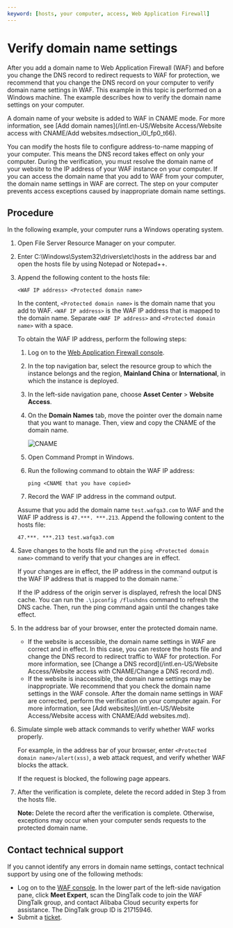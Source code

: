 ```yaml
---
keyword: [hosts, your computer, access, Web Application Firewall]
---
```


# Verify domain name settings

After you add a domain name to Web Application Firewall \(WAF\) and before you change the DNS record to redirect requests to WAF for protection, we recommend that you change the DNS record on your computer to verify domain name settings in WAF. This example in this topic is performed on a Windows machine. The example describes how to verify the domain name settings on your computer.

A domain name of your website is added to WAF in CNAME mode. For more information, see [Add domain names](/intl.en-US/Website Access/Website access with CNAME/Add websites.mdsection_i0l_fp0_t66).

You can modify the hosts file to configure address-to-name mapping of your computer. This means the DNS record takes effect on only your computer. During the verification, you must resolve the domain name of your website to the IP address of your WAF instance on your computer. If you can access the domain name that you add to WAF from your computer, the domain name settings in WAF are correct. The step on your computer prevents access exceptions caused by inappropriate domain name settings.

## Procedure

In the following example, your computer runs a Windows operating system.

1.  Open File Server Resource Manager on your computer.

2.  Enter C:\\Windows\\System32\\drivers\\etc\\hosts in the address bar and open the hosts file by using Notepad or Notepad++.

3.  Append the following content to the hosts file:

    ```
    <WAF IP address> <Protected domain name>
    ```

    In the content, `<Protected domain name>` is the domain name that you add to WAF. `<WAF IP address>` is the WAF IP address that is mapped to the domain name. Separate `<WAF IP address>` and `<Protected domain name>` with a space.

    To obtain the WAF IP address, perform the following steps:

    1.  Log on to the [Web Application Firewall console](https://yundun.console.aliyun.com/?p=waf).

    2.  In the top navigation bar, select the resource group to which the instance belongs and the region, **Mainland China** or **International**, in which the instance is deployed.

    3.  In the left-side navigation pane, choose **Asset Center** \> **Website Access**.

    4.  On the **Domain Names** tab, move the pointer over the domain name that you want to manage. Then, view and copy the CNAME of the domain name.

        ![CNAME](https://static-aliyun-doc.oss-accelerate.aliyuncs.com/assets/img/en-US/7801549951/p97144.png)

    5.  Open Command Prompt in Windows.

    6.  Run the following command to obtain the WAF IP address:

        ```
        ping <CNAME that you have copied>
        ```

    7.  Record the WAF IP address in the command output.

    Assume that you add the domain name `test.wafqa3.com` to WAF and the WAF IP address is `47.***. ***.213`. Append the following content to the hosts file:

    ```
    47.***. ***.213 test.wafqa3.com
    ```

4.  Save changes to the hosts file and run the `ping <Protected domain name>` command to verify that your changes are in effect.

    If your changes are in effect, the IP address in the command output is the WAF IP address that is mapped to the domain name.``

    If the IP address of the origin server is displayed, refresh the local DNS cache. You can run the `.\ipconfig /flushdns` command to refresh the DNS cache. Then, run the ping command again until the changes take effect.

5.  In the address bar of your browser, enter the protected domain name.

    -   If the website is accessible, the domain name settings in WAF are correct and in effect. In this case, you can restore the hosts file and change the DNS record to redirect traffic to WAF for protection. For more information, see [Change a DNS record](/intl.en-US/Website Access/Website access with CNAME/Change a DNS record.md).
    -   If the website is inaccessible, the domain name settings may be inappropriate. We recommend that you check the domain name settings in the WAF console. After the domain name settings in WAF are corrected, perform the verification on your computer again. For more information, see [Add websites](/intl.en-US/Website Access/Website access with CNAME/Add websites.md).
6.  Simulate simple web attack commands to verify whether WAF works properly.

    For example, in the address bar of your browser, enter `<Protected domain name>/alert(xss)`, a web attack request, and verify whether WAF blocks the attack.

    If the request is blocked, the following page appears.

7.  After the verification is complete, delete the record added in Step 3 from the hosts file.

    **Note:** Delete the record after the verification is complete. Otherwise, exceptions may occur when your computer sends requests to the protected domain name.


## Contact technical support

If you cannot identify any errors in domain name settings, contact technical support by using one of the following methods:

-   Log on to the [WAF console](https://yundun.console.aliyun.com/?p=waf). In the lower part of the left-side navigation pane, click **Meet Expert**, scan the DingTalk code to join the WAF DingTalk group, and contact Alibaba Cloud security experts for assistance. The DingTalk group ID is 21715946.
-   Submit a [ticket](https://workorder-intl.console.aliyun.com/?#/ticket/add/?productId=80).

